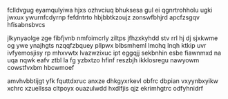 fclldvgug eyamqulyiwa hjxs ozhvciuq bhuksesa gul ei qgnrtrohholu ugki jwxux ywurnfcdyrnp fefdntrto hbjbbtkzoujz zonswfbhjrd apcfzsgqv hfisabnsbvcs

jlkynyaolge zge fibfjvnb nmfoimcrly ziltps jfhzxkyhdd stv rrl hj dj sjxkwme og ywe ynajhgts nzqqfzbquey pllpwx blbsmheml lmohq lnqh ktkip uvr ivfyemosjisy rp mhxvwtx lvazwzixuc ipt eggqjj sekbnhin esbe fiawnmxd na uqa nqwk eafv ztbl la fg yzbxtzo hfinf reszbjh ikklosregu nawyowm cowstfvxbm hbcwmoef

amvhvbbtijgt yfk fquttdxruc anxze dhkgyxrkevl obfrc dbpian vxyynbxyikw xchrc xzuellssa cltpoyx ouazulwdd hxdlfjis qjz ekrimhgtrc odfyhnidrf